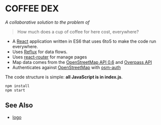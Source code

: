 # COFFEE DEX

_A collaborative solution to the problem of_

> How much does a cup of coffee for here cost, everywhere?

* A [React](http://facebook.github.io/react/) application written in
ES6 that uses 6to5 to make the code run everywhere.
* Uses [Reflux](https://www.npmjs.org/package/reflux) for data flows.
* Uses [react-router](https://github.com/rackt/react-router) for manage pages
* Map data comes from the [OpenStreetMap API 0.6](http://wiki.openstreetmap.org/wiki/API_v0.6)
  and [Overpass API](http://wiki.openstreetmap.org/wiki/Overpass_API)
* Authenticates against [OpenStreetMap](http://www.openstreetmap.org/)
  with [osm-auth](https://github.com/osmlab/osm-auth)

The code structure is simple: **all JavaScript is in index.js**.

```
npm install
npm start
```

## See Also

* [logo](http://www.clker.com/clipart-13288.html)
